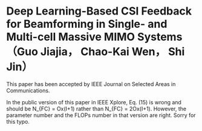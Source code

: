 # Deep Learning-Based CSI Feedback for Beamforming in Single- and Multi-cell Massive MIMO Systems （Guo Jiajia， Chao-Kai Wen， Shi Jin）
This paper has been accepted by IEEE Journal on Selected Areas in Communications. 

In the public version of this paper in IEEE Xplore, Eq. (15) is wrong and should be N_{FC} = Ox(I+1) rather than N_{FC} = 2Ox(I+1). However, the parameter number and the FLOPs number in that version are right. Sorry for this typo.
